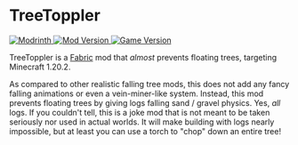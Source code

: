 # TreeToppler

[![Modrinth](https://img.shields.io/badge/Modrinth-gray?logo=modrinth) ![Mod Version](https://img.shields.io/modrinth/v/J2REjof4) ![Game Version](https://img.shields.io/modrinth/game-versions/J2REjof4)](https://modrinth.com/mod/treetoppler)

TreeToppler is a [Fabric](https://fabricmc.net) mod that _almost_ prevents floating trees, targeting Minecraft 1.20.2.

As compared to other realistic falling tree mods, this does not add any fancy falling animations or even a vein-miner-like system. Instead, this mod prevents floating trees by giving logs falling sand / gravel physics. Yes, _all_ logs. If you couldn't tell, this is a joke mod that is not meant to be taken seriously nor used in actual worlds. It will make building with logs nearly impossible, but at least you can use a torch to "chop" down an entire tree!
